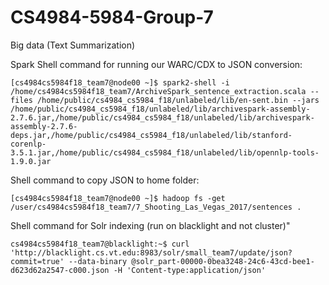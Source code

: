# CS4984-5984-Group-7
Big data (Text Summarization)

Spark Shell command for running our WARC/CDX to JSON conversion:

```console
[cs4984cs5984f18_team7@node00 ~]$ spark2-shell -i /home/cs4984cs5984f18_team7/ArchiveSpark_sentence_extraction.scala --files /home/public/cs4984_cs5984_f18/unlabeled/lib/en-sent.bin --jars /home/public/cs4984_cs5984_f18/unlabeled/lib/archivespark-assembly-2.7.6.jar,/home/public/cs4984_cs5984_f18/unlabeled/lib/archivespark-assembly-2.7.6-deps.jar,/home/public/cs4984_cs5984_f18/unlabeled/lib/stanford-corenlp-3.5.1.jar,/home/public/cs4984_cs5984_f18/unlabeled/lib/opennlp-tools-1.9.0.jar
```

Shell command to copy JSON to home folder:

```console
[cs4984cs5984f18_team7@node00 ~]$ hadoop fs -get /user/cs4984cs5984f18_team7/7_Shooting_Las_Vegas_2017/sentences .
```

Shell command for Solr indexing (run on blacklight and not cluster)"

```console
cs4984cs5984f18_team7@blacklight:~$ curl 'http://blacklight.cs.vt.edu:8983/solr/small_team7/update/json?commit=true' --data-binary @solr_part-00000-0bea3248-24c6-43cd-bee1-d623d62a2547-c000.json -H 'Content-type:application/json'
```
